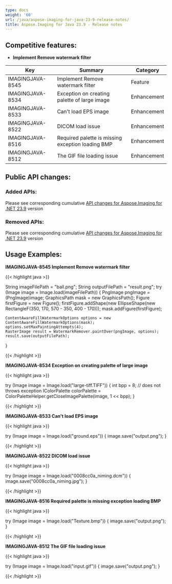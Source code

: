 ```yaml
---
type: docs
weight: '60'
url: /java/aspose-imaging-for-java-23-9-release-notes/
title: Aspose.Imaging for Java 23.9 - Release notes
---
```


## Competitive features:

- **Implement Remove watermark filter**

| **Key**         | **Summary**                                                                                                                                                              | **Category** |
|-----------------|--------------------------------------------------------------------------------------------------------------------------------------------------------------------------|--------------|
| IMAGINGJAVA-8545 | Implement Remove watermark filter                                                                                                                                  | Feature      |
| IMAGINGJAVA-8534 | Exception on creating palette of large image                                                                                                                                  | Enhancement      |
| IMAGINGJAVA-8533 | Can't load EPS image                                                                                                                                  | Enhancement      |
| IMAGINGJAVA-8522 | DICOM load issue                                                                                                                                  | Enhancement      |
| IMAGINGJAVA-8516 | Required palette is missing exception loading BMP                                                                                                                                  | Enhancement      |
| IMAGINGJAVA-8512 | The GIF file loading issue                                                                                                                                  | Enhancement      |

## Public API changes:

### Added APIs:

Please see corresponding cumulative [API changes for Aspose.Imaging for .NET 23.9](https://docs.aspose.com/imaging/net/aspose-imaging-for-net-23-9-release-notes/) version

### Removed APIs:

Please see corresponding cumulative [API changes for Aspose.Imaging for .NET 23.9](https://docs.aspose.com/imaging/net/aspose-imaging-for-net-23-9-release-notes/) version

## Usage Examples:

**IMAGINGJAVA-8545 Implement Remove watermark filter**

{{< highlight java >}}

String imageFilePath = "ball.png";
String outputFilePath = "result.png";
try (Image image = Image.load(imageFilePath))
{
    PngImage pngImage = (PngImage)image;
    GraphicsPath mask = new GraphicsPath();
    Figure firstFigure = new Figure();
    firstFigure.addShape(new EllipseShape(new RectangleF(350, 170, 570 - 350, 400 - 170)));
    mask.addFigure(firstFigure);

    ContentAwareFillWatermarkOptions options = new ContentAwareFillWatermarkOptions(mask);
	options.setMaxPaintingAttempts(4);
    RasterImage result = WatermarkRemover.paintOver(pngImage, options);
    result.save(outputFilePath);
}

{{< /highlight >}}

**IMAGINGJAVA-8534 Exception on creating palette of large image**

{{< highlight java >}}

try (Image image = Image.load("large-tiff.TIFF"))
{
	int bpp = 8;
	// does not throws exception
	IColorPalette colorPalette = ColorPaletteHelper.getCloseImagePalette(image, 1 << bpp);
}

{{< /highlight >}}

**IMAGINGJAVA-8533 Can't load EPS image**

{{< highlight java >}}

try (Image image = Image.load("ground.eps"))
{
	image.save("output.png");
}

{{< /highlight >}}

**IMAGINGJAVA-8522 DICOM load issue**

{{< highlight java >}}

try (Image image = Image.load("0008cc0a_niming.dcm"))
{
	image.save("0008cc0a_niming.jpg");
}

{{< /highlight >}}

**IMAGINGJAVA-8516 Required palette is missing exception loading BMP**

{{< highlight java >}}

try (Image image = Image.load("Texture.bmp"))
{
	image.save("output.png");
}

{{< /highlight >}}

**IMAGINGJAVA-8512 The GIF file loading issue**

{{< highlight java >}}

try (Image image = Image.load("input.gif"))
{
	image.save("output.png");
}

{{< /highlight >}}

